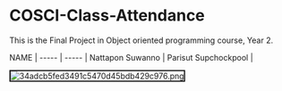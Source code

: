 # COSCI-Class-Attendance
This is the Final Project in Object oriented programming course, Year 2.


NAME  |
----- | ----- |
Nattapon Suwanno |
Parisut Supchockpool |

<img src="https://imgur.com/V1OwKvC" alt="34adcb5fed3491c5470d45bdb429c976.png" border="2" />

